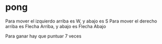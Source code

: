# pong

Para mover el izquierdo arriba es W, y abajo es S
Para mover el derecho arriba es Flecha Arriba, y abajo es Flecha Abajo

Para ganar hay que puntuar 7 veces
